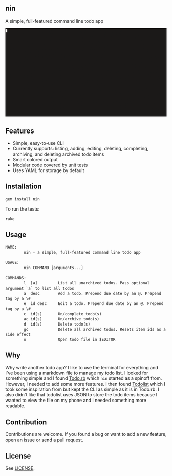 nin
---

A simple, full-featured command line todo app

![nin demo GIF](/demo.gif)

## Features

- Simple, easy-to-use CLI
- Currently supports: listing, adding, editing, deleting, completing,
  archiving, and deleting archived todo items
- Smart colored output
- Modular code covered by unit tests
- Uses YAML for storage by default

## Installation

```bash
gem install nin
```

To run the tests:

```console
rake
```

## Usage

```console
NAME:
        nin - a simple, full-featured command line todo app

USAGE:
        nin COMMAND [arguments...]

COMMANDS:
        l  [a]         List all unarchived todos. Pass optional argument `a` to list all todos
        a  desc        Add a todo. Prepend due date by an @. Prepend tag by a \#
        e  id desc     Edit a todo. Prepend due date by an @. Prepend tag by a \#
        c  id(s)       Un/complete todo(s)
        ac id(s)       Un/archive todo(s)
        d  id(s)       Delete todo(s)
        gc             Delete all archived todos. Resets item ids as a side effect
        o              Open todo file in $EDITOR
```

## Why

Why write another todo app? I like to use the terminal for everything and I've
been using a markdown file to manage my todo list. I looked for something
simple and I found [Todo.rb](https://gist.github.com/mattsears/1259080) which
`nin` started as a spinoff from. However, I needed to add some more features. I
then found [Todolist](http://todolist.site/) which I took some inspiration from
but kept the CLI as simple as it is in Todo.rb. I also didn't like that
todolist uses JSON to store the todo items because I wanted to view the file on
my phone and I needed something more readable.

## Contribution

Contributions are welcome. If you found a bug or want to add a new feature,
open an issue or send a pull request.

## License

See [LICENSE](https://github.com/aonemd/nin/blob/master/LICENSE).
